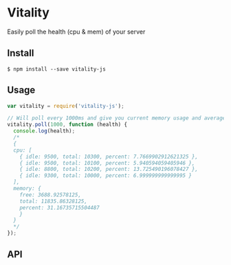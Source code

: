 # Vitality
Easily poll the health (cpu &amp; mem) of your server

## Install

`$ npm install --save vitality-js`

## Usage

```js
var vitality = require('vitality-js');

// Will poll every 1000ms and give you current memory usage and average cpu utilization over the last 1000ms
vitality.poll(1000, function (health) {
  console.log(health);
  /*
  {
  cpu: [
    { idle: 9500, total: 10300, percent: 7.7669902912621325 },
    { idle: 9500, total: 10100, percent: 5.940594059405946 },
    { idle: 8800, total: 10200, percent: 13.725490196078427 },
    { idle: 9300, total: 10000, percent: 6.999999999999995 }
  ],
  memory: { 
    free: 3688.92578125,
    total: 11835.86328125,
    percent: 31.16735715504487
    }
  }
  */
});
```

## API
